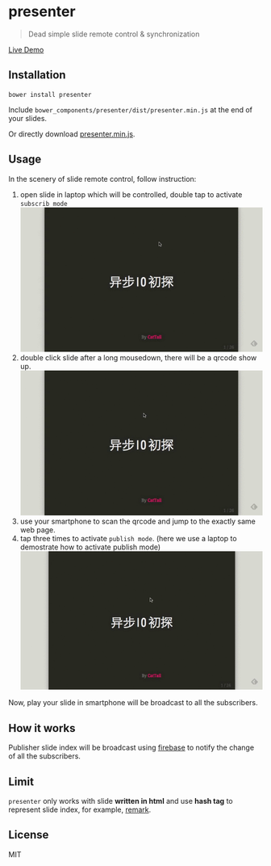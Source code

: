 # presenter

> Dead simple slide remote control & synchronization

[Live Demo](https://cattail.me/slide/2014/10/21/introduce-to-asyncio.html#1)

## Installation

    bower install presenter

Include `bower_components/presenter/dist/presenter.min.js` at the end of your slides.

Or directly download [presenter.min.js](https://raw.githubusercontent.com/CatTail/presenter/master/dist/presenter.min.js).

## Usage

In the scenery of slide remote control, follow instruction:

1. open slide in laptop which will be controlled, double tap to activate `subscrib mode` ![subscribe mode](./assets/subscribe-mode.gif)
2. double click slide after a long mousedown, there will be a qrcode show up.  ![qrcode](./assets/qrcode.gif)
3. use your smartphone to scan the qrcode and jump to the exactly same web page.
4. tap three times to activate `publish mode`. (here we use a laptop to demostrate how to activate publish mode) ![publish mode](./assets/publish-mode.gif)

Now, play your slide in smartphone will be broadcast to all the subscribers.

## How it works

Publisher slide index will be broadcast using [firebase](https://www.firebase.com/) to notify the change of all the subscribers.

## Limit

`presenter` only works with slide **written in html** and use **hash tag** to represent slide index, for example, [remark](https://github.com/gnab/remark).

## License

MIT
